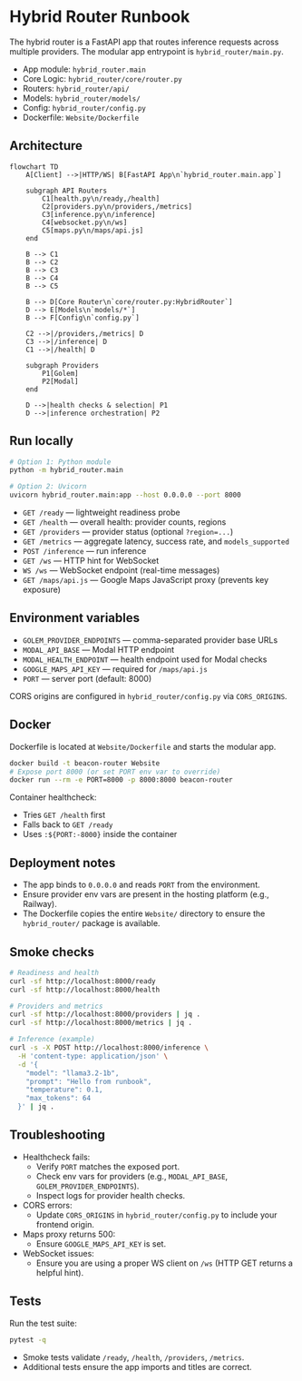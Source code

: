 # Hybrid Router Runbook

The hybrid router is a FastAPI app that routes inference requests across multiple providers. The modular app entrypoint is `hybrid_router/main.py`.

- App module: `hybrid_router.main`
- Core Logic: `hybrid_router/core/router.py`
- Routers: `hybrid_router/api/`
- Models: `hybrid_router/models/`
- Config: `hybrid_router/config.py`
- Dockerfile: `Website/Dockerfile`

## Architecture
```mermaid
flowchart TD
    A[Client] -->|HTTP/WS| B[FastAPI App\n`hybrid_router.main.app`]

    subgraph API Routers
        C1[health.py\n/ready,/health]
        C2[providers.py\n/providers,/metrics]
        C3[inference.py\n/inference]
        C4[websocket.py\n/ws]
        C5[maps.py\n/maps/api.js]
    end

    B --> C1
    B --> C2
    B --> C3
    B --> C4
    B --> C5

    B --> D[Core Router\n`core/router.py:HybridRouter`]
    D --> E[Models\n`models/*`]
    B --> F[Config\n`config.py`]

    C2 -->|/providers,/metrics| D
    C3 -->|/inference| D
    C1 -->|/health| D

    subgraph Providers
        P1[Golem]
        P2[Modal]
    end

    D -->|health checks & selection| P1
    D -->|inference orchestration| P2
```
 ## Run locally
 ```bash
 # Option 1: Python module
 python -m hybrid_router.main

# Option 2: Uvicorn
uvicorn hybrid_router.main:app --host 0.0.0.0 --port 8000
```
- `GET /ready` — lightweight readiness probe
- `GET /health` — overall health: provider counts, regions
- `GET /providers` — provider status (optional `?region=...`)
- `GET /metrics` — aggregate latency, success rate, and `models_supported`
- `POST /inference` — run inference
- `GET /ws` — HTTP hint for WebSocket
- `WS /ws` — WebSocket endpoint (real-time messages)
- `GET /maps/api.js` — Google Maps JavaScript proxy (prevents key exposure)

## Environment variables
- `GOLEM_PROVIDER_ENDPOINTS` — comma-separated provider base URLs
- `MODAL_API_BASE` — Modal HTTP endpoint
- `MODAL_HEALTH_ENDPOINT` — health endpoint used for Modal checks
- `GOOGLE_MAPS_API_KEY` — required for `/maps/api.js`
- `PORT` — server port (default: 8000)

CORS origins are configured in `hybrid_router/config.py` via `CORS_ORIGINS`.

## Docker
Dockerfile is located at `Website/Dockerfile` and starts the modular app.

```bash
docker build -t beacon-router Website
# Expose port 8000 (or set PORT env var to override)
docker run --rm -e PORT=8000 -p 8000:8000 beacon-router
```

Container healthcheck:
- Tries `GET /health` first
- Falls back to `GET /ready`
- Uses `:${PORT:-8000}` inside the container

## Deployment notes
- The app binds to `0.0.0.0` and reads `PORT` from the environment.
- Ensure provider env vars are present in the hosting platform (e.g., Railway).
- The Dockerfile copies the entire `Website/` directory to ensure the `hybrid_router/` package is available.

## Smoke checks
```bash
# Readiness and health
curl -sf http://localhost:8000/ready
curl -sf http://localhost:8000/health

# Providers and metrics
curl -sf http://localhost:8000/providers | jq .
curl -sf http://localhost:8000/metrics | jq .

# Inference (example)
curl -s -X POST http://localhost:8000/inference \
  -H 'content-type: application/json' \
  -d '{
    "model": "llama3.2-1b",
    "prompt": "Hello from runbook",
    "temperature": 0.1,
    "max_tokens": 64
  }' | jq .
```

## Troubleshooting
- Healthcheck fails:
  - Verify `PORT` matches the exposed port.
  - Check env vars for providers (e.g., `MODAL_API_BASE`, `GOLEM_PROVIDER_ENDPOINTS`).
  - Inspect logs for provider health checks.
- CORS errors:
  - Update `CORS_ORIGINS` in `hybrid_router/config.py` to include your frontend origin.
- Maps proxy returns 500:
  - Ensure `GOOGLE_MAPS_API_KEY` is set.
- WebSocket issues:
  - Ensure you are using a proper WS client on `/ws` (HTTP GET returns a helpful hint).

## Tests
Run the test suite:
```bash
pytest -q
```
- Smoke tests validate `/ready`, `/health`, `/providers`, `/metrics`.
- Additional tests ensure the app imports and titles are correct.
